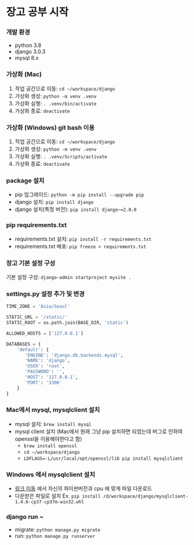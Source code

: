 # 장고 공부 시작

### 개발 환경
* python 3.8
* django 3.0.3
* mysql 8.x

### 가상화 (Mac)
1. 작업 공간으로 이동: `cd ~/workspace/django`
2. 가상화 생성: `python -m venv .venv`
3. 가상화 실행: `. .venv/bin/activate`
4. 가상화 종료: `deactivate`

### 가상화 (Windows) git bash 이용
1. 작업 공간으로 이동: `cd ~/workspace/django`
2. 가상화 생성: `python -m venv .venv`
3. 가상화 실행: `. .venv/Scripts/activate`
4. 가상화 종료: `deactivate`

### package 설치
* pip 업그레이드: `python -m pip install --upgrade pip`
* django 설치: `pip install django`
* django 설치(특정 버전): `pip install django~=2.0.0`

### pip requirements.txt
* requirements.txt 설치: `pip install -r requirements.txt`
* requirements.txt 배포: `pip freeze > requirements.txt`

### 장고 기본 설정 구성
기본 설정 구성: `django-admin startproject mysite .`

### settings.py 설정 추가 및 변경
```python
TIME_ZONE = 'Asia/Seoul'

STATIC_URL = '/static/'
STATIC_ROOT = os.path.join(BASE_DIR, 'static')

ALLOWED_HOSTS = ['127.0.0.1']

DATABASES = {
    'default': {
       'ENGINE': 'django.db.backends.mysql',
       'NAME': 'django',
       'USER': 'root',
       'PASSWORD': '',
       'HOST': '127.0.0.1',
       'PORT': '3306'
    }
}
```

### Mac에서 mysql, mysqlclient 설치
* mysql 설치: `brew install mysql`
* mysql client 설치 (Mac에서 원래 그냥 pip 설치하면 되었는데 버그로 인하여 openssl을 이용해야한다고 함)
    * `brew install openssl`
    * `cd ~/workspace/django`
    * `LDFLAGS=-L/usr/local/opt/openssl/lib pip install mysqlclient`

### Windows 에서 mysqlclient 설치
* [링크 이동](https://www.lfd.uci.edu/~gohlke/pythonlibs/#mysqlclient) 에서 자신의 파이썬버전과 cpu 에 맞게 파일 다운로드
* 다운받은 파일로 설치 Ex. `pip install /d/workspace/django/mysqlclient-1.4.6-cp37-cp37m-win32.whl`

### django run ~
* migrate: `python manage.py migrate`
* run: `python manage.py runserver`